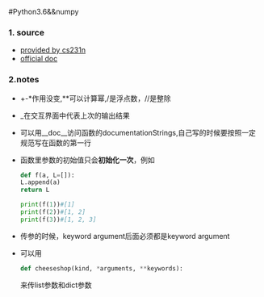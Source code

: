 #Python3.6&&numpy

### 1. source

* [provided by cs231n](http://cs231n.github.io/python)
* [official doc](https://docs.python.org/3.6/tutorial/index.html)

### 2.notes

* +-\*作用没变,\*\*可以计算幂,/是浮点数，//是整除

* _在交互界面中代表上次的输出结果

* 可以用\_\_doc\_\_访问函数的documentationStrings,自己写的时候要按照一定规范写在函数的第一行

* 函数里参数的初始值只会**初始化一次**，例如

    ```python
  def f(a, L=[]):
  	L.append(a)
  	return L

  print(f(1))#[1]
  print(f(2))#[1, 2]
  print(f(3))#[1, 2, 3]
    ```

* 传参的时候，keyword argument后面必须都是keyword argument

* 可以用

    ```python
  def cheeseshop(kind, *arguments, **keywords):
    ```
    来传list参数和dict参数